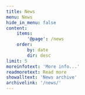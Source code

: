 ```yaml
---
title: News
menu: News
hide_in_menu: false
content:
    items:
        '@page': /news
    order:
        by: date
        dir: desc
limit: 5
moreinfotext: 'More info...'
readmoretext: Read more
showalltext: 'News archive'
archivelink: '/news/'
---
```

